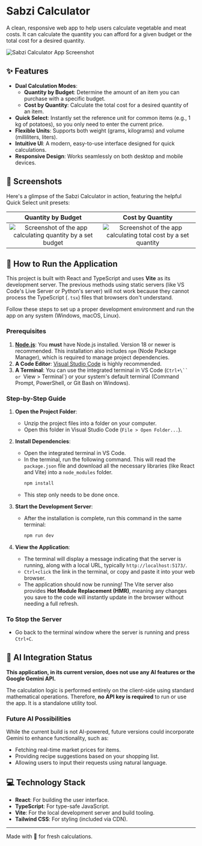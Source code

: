 # Sabzi Calculator

A clean, responsive web app to help users calculate vegetable and meat costs. It can calculate the quantity you can afford for a given budget or the total cost for a desired quantity.

![Sabzi Calculator App Screenshot](https://github.com/user-attachments/assets/d2cb2a71-8c72-491a-9e66-0f770ce757f7)

## ✨ Features

- **Dual Calculation Modes**:
    - **Quantity by Budget**: Determine the amount of an item you can purchase with a specific budget.
    - **Cost by Quantity**: Calculate the total cost for a desired quantity of an item.
- **Quick Select**: Instantly set the reference unit for common items (e.g., 1 kg of potatoes), so you only need to enter the current price.
- **Flexible Units**: Supports both weight (grams, kilograms) and volume (milliliters, liters).
- **Intuitive UI**: A modern, easy-to-use interface designed for quick calculations.
- **Responsive Design**: Works seamlessly on both desktop and mobile devices.

## 📸 Screenshots

Here's a glimpse of the Sabzi Calculator in action, featuring the helpful Quick Select unit presets:

| Quantity by Budget | Cost by Quantity |
| :---: | :---: |
| ![Screenshot of the app calculating quantity by a set budget](https://github.com/user-attachments/assets/61164bd1-cbdc-44bd-867e-c05a3fcfe27c) | ![Screenshot of the app calculating total cost by a set quantity](https://github.com/user-attachments/assets/cf0ec6c8-ef90-4565-8c9d-a4b973b05678) |


## 🚀 How to Run the Application

This project is built with React and TypeScript and uses **Vite** as its development server. The previous methods using static servers (like VS Code's Live Server or Python's server) will not work because they cannot process the TypeScript (`.tsx`) files that browsers don't understand.

Follow these steps to set up a proper development environment and run the app on any system (Windows, macOS, Linux).

### Prerequisites

1.  **[Node.js](https://nodejs.org/en/download/)**: You **must** have Node.js installed. Version 18 or newer is recommended. This installation also includes `npm` (Node Package Manager), which is required to manage project dependencies.
2.  **A Code Editor**: [Visual Studio Code](https://code.visualstudio.com/download) is highly recommended.
3.  **A Terminal**: You can use the integrated terminal in VS Code (`Ctrl+\`` or `View > Terminal`) or your system's default terminal (Command Prompt, PowerShell, or Git Bash on Windows).

### Step-by-Step Guide

1.  **Open the Project Folder**:
    - Unzip the project files into a folder on your computer.
    - Open this folder in Visual Studio Code (`File > Open Folder...`).

2.  **Install Dependencies**:
    - Open the integrated terminal in VS Code.
    - In the terminal, run the following command. This will read the `package.json` file and download all the necessary libraries (like React and Vite) into a `node_modules` folder.
      ```bash
      npm install
      ```
    - This step only needs to be done once.

3.  **Start the Development Server**:
    - After the installation is complete, run this command in the same terminal:
      ```bash
      npm run dev
      ```

4.  **View the Application**:
    - The terminal will display a message indicating that the server is running, along with a local URL, typically `http://localhost:5173/`.
    - `Ctrl+click` the link in the terminal, or copy and paste it into your web browser.
    - The application should now be running! The Vite server also provides **Hot Module Replacement (HMR)**, meaning any changes you save to the code will instantly update in the browser without needing a full refresh.

### To Stop the Server

- Go back to the terminal window where the server is running and press `Ctrl+C`.

## 🤖 AI Integration Status

**This application, in its current version, does not use any AI features or the Google Gemini API.**

The calculation logic is performed entirely on the client-side using standard mathematical operations. Therefore, **no API key is required** to run or use the app. It is a standalone utility tool.

### Future AI Possibilities

While the current build is not AI-powered, future versions could incorporate Gemini to enhance functionality, such as:
- Fetching real-time market prices for items.
- Providing recipe suggestions based on your shopping list.
- Allowing users to input their requests using natural language.

## 💻 Technology Stack

- **React**: For building the user interface.
- **TypeScript**: For type-safe JavaScript.
- **Vite**: For the local development server and build tooling.
- **Tailwind CSS**: For styling (included via CDN).

---

Made with 💚 for fresh calculations.